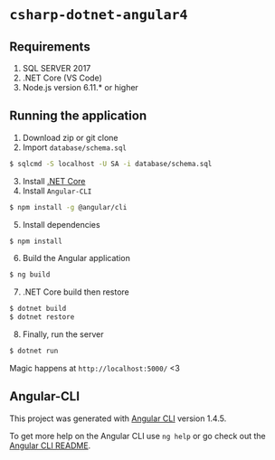 # `csharp-dotnet-angular4`

Requirements
-----
1. SQL SERVER 2017
2. .NET Core (VS Code)
3. Node.js version 6.11.* or higher

## Running the application
1. Download zip or git clone
2. Import `database/schema.sql`
  ```sh
  $ sqlcmd -S localhost -U SA -i database/schema.sql
  ```
3. Install [.NET Core](https://www.microsoft.com/net/core)
4. Install `Angular-CLI`
  ```sh
  $ npm install -g @angular/cli
  ```
5. Install dependencies
  ```sh
  $ npm install
  ```
6. Build the Angular application
  ```sh
  $ ng build
  ```

7. .NET Core build then restore
  ```sh
  $ dotnet build
  $ dotnet restore
  ```

8. Finally, run the server
  ```sh
  $ dotnet run
  ```

Magic happens at `http://localhost:5000/` <3

## Angular-CLI

This project was generated with [Angular CLI](https://github.com/angular/angular-cli) version 1.4.5.

To get more help on the Angular CLI use `ng help` or go check out the [Angular CLI README](https://github.com/angular/angular-cli/blob/master/README.md).
